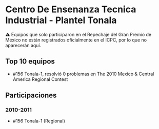 # Centro De Ensenanza Tecnica Industrial - Plantel Tonala

:warning: Equipos que solo participaron en el Repechaje del Gran Premio de México no están registrados oficialmente en el ICPC, por lo que no aparecerán aquí.

## Top 10 equipos

- #156 Tonala-1, resolvió 0 problemas en The 2010 Mexico & Central America Regional Contest

## Participaciones

### 2010-2011

- #156 Tonala-1 (Regional)



